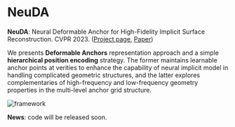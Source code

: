 # NeuDA

**NeuDA**: Neural Deformable Anchor for High-Fidelity Implicit Surface Reconstruction. CVPR 2023. ([Project page](https://3d-front-future.github.io/neuda), [Paper](https://arxiv.org/pdf/2303.02375.pdf))

We presents **Deformable Anchors** representation approach and a simple **hierarchical position encoding** strategy. The former maintains learnable anchor points at verities to enhance the capability of neural implicit model in handling complicated geometric structures, and the latter explores complementaries of high-frequency and low-frequency geometry properties in the multi-level anchor grid structure.

![framework](https://3d-front-future.github.io/neuda/img/architecture.png)

**News**: code will be released soon.

